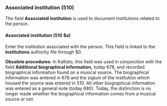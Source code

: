 ### Associated institution (510)

The field **Associated institution** is used to document institutions related to the person.  

#### Associated institution (510 $a)

Enter the institution associated with the person. This field is linked to the **Institutions** authority file through $0.

**Obsolete procedures**: In Kallisto, this field was used in conjunction with the field **Additional biographical information,** today 678, and recorded biographical information found on a musical source. The biographical information was entered in 678 and the siglum of the institution which housed the source was entered in 510. All other biographical information was entered as a general note (today 680). Today, the distinction is no longer made whether the biographical information comes from a musical source or not.

